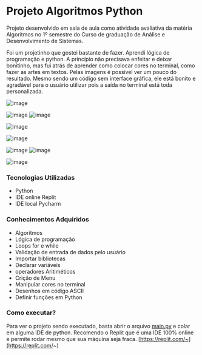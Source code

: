 # Projeto Algoritmos Python
Projeto desenvolvido em sala de aula como atividade avaliativa da matéria Algorítmos no 1º semestre do Curso de graduação de Análise e Desenvolvimento de Sistemas.

Foi um projetinho que gostei bastante de fazer. Aprendi lógica de programação e python. A princípio não precisava enfeitar e deixar bonitinho, mas fui atrás de aprender
como colocar cores no terminal, como fazer as artes em textos. Pelas imagens é possível ver um pouco do resultado. 
Mesmo sendo um código sem interface gráfica, ele está bonito e agradável para o usuário utilizar pois a saída no terminal está toda personalizada.


![image](https://user-images.githubusercontent.com/101356765/210271772-2044b123-6963-47bd-a4b8-e366ae0e2ff1.png)

![image](https://user-images.githubusercontent.com/101356765/210271783-f9dbca57-3aa2-434a-983f-ed312458c639.png)
![image](https://user-images.githubusercontent.com/101356765/210271905-eef59e5f-490f-42e0-87fe-8624aeebcfb2.png)

![image](https://user-images.githubusercontent.com/101356765/210271788-cd2bf38a-2a62-462c-b9b7-91e57621073c.png)

![image](https://user-images.githubusercontent.com/101356765/210271800-5471d27d-dcba-4bc5-8452-9707b151e62a.png)

![image](https://user-images.githubusercontent.com/101356765/210271810-4c9146a8-84fa-43e7-8f81-12be05dbf392.png)
![image](https://user-images.githubusercontent.com/101356765/210271818-381f6719-c236-41e7-86fe-1f405a701241.png)

![image](https://user-images.githubusercontent.com/101356765/210271934-8a72e14d-2683-45c8-8991-0e30e755fdee.png)

### Tecnologias Utilizadas
- Python
- IDE online Replit
- IDE local Pycharm

### Conhecimentos Adquiridos
- Algoritmos
- Lógica de programação
- Loops for e while
- Validação de entrada de dados pelo usuário
- Importar bibliotecas
- Declarar variáveis
- operadores Aritiméticos 
- Crição de Menu
- Manipular cores no terminal
- Desenhos em código ASCII
- Definir funções em Python

### Como executar?
Para ver o projeto sendo executado,  basta abrir o arquivo [main.py](https://github.com/Takeshi-mi/Projeto-Algoritimos-Python/blob/main/main.py) e colar em alguma IDE de python. 
Recomendo o Replit que é uma IDE 100% online e permite rodar mesmo que sua máquina seja fraca. 
[https://replit.com/~](https://replit.com/~)

